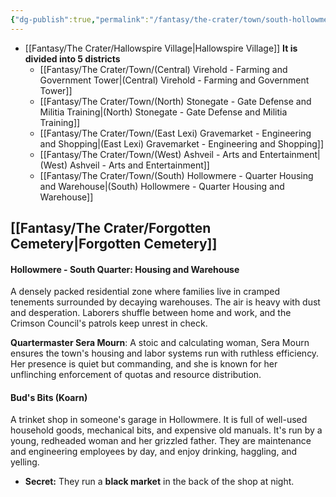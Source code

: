 ```yaml
---
{"dg-publish":true,"permalink":"/fantasy/the-crater/town/south-hollowmere-quarter-housing-and-warehouse/"}
---
```


- [[Fantasy/The Crater/Hallowspire Village\|Hallowspire Village]]
**It is divided into 5 districts**
    - [[Fantasy/The Crater/Town/(Central) Virehold - Farming and Government Tower\|(Central) Virehold - Farming and Government Tower]] 
    - [[Fantasy/The Crater/Town/(North) Stonegate - Gate Defense and Militia Training\|(North) Stonegate - Gate Defense and Militia Training]]
    - [[Fantasy/The Crater/Town/(East Lexi) Gravemarket - Engineering and Shopping\|(East Lexi) Gravemarket - Engineering and Shopping]]
    - [[Fantasy/The Crater/Town/(West) Ashveil - Arts and Entertainment\|(West) Ashveil - Arts and Entertainment]] 
    - [[Fantasy/The Crater/Town/(South) Hollowmere - Quarter Housing and Warehouse\|(South) Hollowmere - Quarter Housing and Warehouse]]




## [[Fantasy/The Crater/Forgotten Cemetery\|Forgotten Cemetery]]


#### Hollowmere - South Quarter: Housing and Warehouse

A densely packed residential zone where families live in cramped tenements surrounded by decaying warehouses. The air is heavy with dust and desperation. Laborers shuffle between home and work, and the Crimson Council's patrols keep unrest in check.

**Quartermaster Sera Mourn**: A stoic and calculating woman, Sera Mourn ensures the town's housing and labor systems run with ruthless efficiency. Her presence is quiet but commanding, and she is known for her unflinching enforcement of quotas and resource distribution.

#### **Bud's Bits (Koarn)**

A trinket shop in someone's garage in Hollowmere. It is full of well-used household goods, mechanical bits, and expensive old manuals. It's run by a young, redheaded woman and her grizzled father. They are maintenance and engineering employees by day, and enjoy drinking, haggling, and yelling.

- **Secret:** They run a **black market** in the back of the shop at night.


